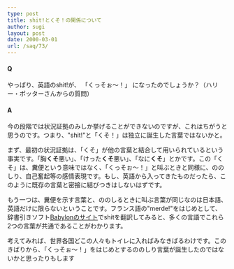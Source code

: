 ```yaml
---
type: post
title: shit!とくそ！の関係について
author: sugi
layout: post
date: 2000-03-01
url: /saq/73/
---
```

#### Q 

やっぱり、英語のshit!が、 「くっそぉ～！」 になったのでしょうか？（ハリー・ポッターさんからの質問）

#### A 

今の段階では状況証拠のみしか挙げることができないのですが、これはちがうと思うのです。つまり、"shit!"と「くそ！」は独立に誕生した言葉ではないかと。

まず、最初の状況証拠は、「くそ」が他の言葉と結合して用いられているという事実です。「胸**くそ**悪い」、「けった**くそ**悪い」、「なに**くそ**」とかです。この「くそ」は、糞便という意味ではなく、「くっそぉ～！」と叫ぶときと同様に、ののしり、自己奮起等の感情表現です。もし、英語から入ってきたものだったら、このように既存の言葉と密接に結びつきはしないはずです。

もう一つは、糞便を示す言葉と、ののしるときに叫ぶ言葉が同じなのは日本語、英語だけに限らないということです。フランス語の"merde!"をはじめとして、辞書引きソフト<a href="http://www.babylon.com/" onclick="_gaq.push(['_trackEvent', 'outbound-article', 'http://www.babylon.com/', 'Babylonのサイト']);" >Babylonのサイト</a>でshitを翻訳してみると、多くの言語でこれら2つの言葉が共通であることがわかります。

考えてみれば、世界各国どこの人々もトイレに入ればみなきばるわけです。このきばりから、「くっそぉ～！」をはじめとするののしり言葉が誕生したのではないかと思ったりもします